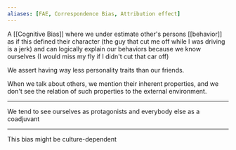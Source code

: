 ```yaml
---
aliases: [FAE, Correspondence Bias, Attribution effect]
---
```


A [[Cognitive Bias]] where we under estimate other's persons [[behavior]] as if this defined their character (the guy that cut me off while I was driving is a jerk) and can logically explain our behaviors because we know ourselves (I would miss my fly if I didn't cut that car off)

We assert having way less personality traits than our friends.

When we talk about others, we mention their inherent properties, and we don't see the relation of such properties to the external environment.

---

We tend to see ourselves as protagonists and everybody else as a coadjuvant

---

This bias might be culture-dependent
